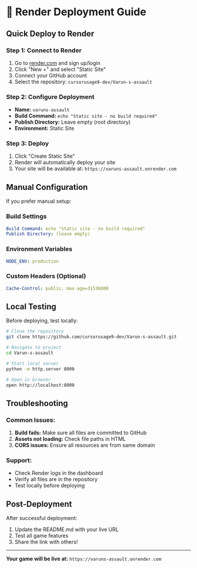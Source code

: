# 🚀 Render Deployment Guide

## Quick Deploy to Render

### Step 1: Connect to Render
1. Go to [render.com](https://render.com) and sign up/login
2. Click "New +" and select "Static Site"
3. Connect your GitHub account
4. Select the repository: `cursorusage9-dev/Varun-s-assault`

### Step 2: Configure Deployment
- **Name:** `varuns-assault`
- **Build Command:** `echo "Static site - no build required"`
- **Publish Directory:** Leave empty (root directory)
- **Environment:** Static Site

### Step 3: Deploy
1. Click "Create Static Site"
2. Render will automatically deploy your site
3. Your site will be available at: `https://varuns-assault.onrender.com`

## Manual Configuration

If you prefer manual setup:

### Build Settings
```yaml
Build Command: echo "Static site - no build required"
Publish Directory: (leave empty)
```

### Environment Variables
```yaml
NODE_ENV: production
```

### Custom Headers (Optional)
```yaml
Cache-Control: public, max-age=31536000
```

## Local Testing

Before deploying, test locally:

```bash
# Clone the repository
git clone https://github.com/cursorusage9-dev/Varun-s-assault.git

# Navigate to project
cd Varun-s-assault

# Start local server
python -m http.server 8000

# Open in browser
open http://localhost:8000
```

## Troubleshooting

### Common Issues:
1. **Build fails:** Make sure all files are committed to GitHub
2. **Assets not loading:** Check file paths in HTML
3. **CORS issues:** Ensure all resources are from same domain

### Support:
- Check Render logs in the dashboard
- Verify all files are in the repository
- Test locally before deploying

## Post-Deployment

After successful deployment:
1. Update the README.md with your live URL
2. Test all game features
3. Share the link with others!

---

**Your game will be live at:** `https://varuns-assault.onrender.com`
